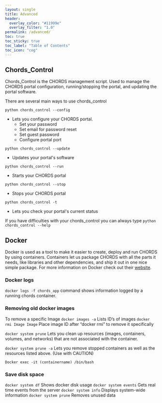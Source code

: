 ```yaml
---
layout: single
title: Advanced
header:
  overlay_color: "#11999e"
  overlay_filter: "1.0"
permalink: /advanced/
toc: true
toc_sticky: true
toc_label: "Table of Contents"
toc_icon: "cog"
---
```


## Chords_Control
Chords_Control is the CHORDS management script. Used to manage the CHORDS portal configuration, running/stopping the portal, and updating the portal software.

 
There are several main ways to use chords_control

``python chords_control --config``
- Lets you configure your CHORDS portal.
  - Set your password
  - Set email for password reset
  - Set guest password
  - Configure portal port

``python chords_control --update``
- Updates your portal's software

``python chords_control --run``
- Starts your CHORDS portal

``python chords_control --stop``
- Stops your CHORDS portal

``python chords_control -t``
- Lets you check your portal's current status

If you have difficulties with your chords_control you can always type ``python chords_control --help``

## Docker

Docker is used as a tool to make it easier to create, deploy and run CHORDS by using containers. Containers let us package CHORDS with all the parts it needs, like libraries and other dependencies, and ship it out in one nice simple package. For more information on Docker check out their [website](https://docs.docker.com/get-started/).

### Docker logs

``docker logs -f chords_app`` command shows information logged by a running chords container.


### Removing old docker images

To remove a specific Image
``docker images -a`` Lists ID’s of images 
``docker rmi Image Image`` Place image ID after “docker rmi” to remove it specifically

 ``docker system prune`` Lets you clean up resources (images, containers, volumes, and networks) that are not associated with the container.


``docker system prune -a`` Lets you remove stopped containers as well as the resources listed above. (Use with CAUTION)

``Docker exec -it (containername) /bin/bash``

### Save disk space

``docker system df`` Shows docker disk usage
``docker system events`` Gets real time events from the server
``docker system info`` Displays system-wide information
``docker system prune`` Removes unused data